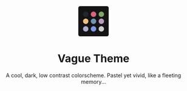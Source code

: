 <div align="center">
  <img height="80" alt="icon" src="https://github.com/vague-theme/vague/blob/main/assets/icon.png?raw=true" />
  <h1>Vague Theme</h1>

  <p>A cool, dark, low contrast colorscheme. Pastel yet vivid, like a fleeting memory...</p>
</div>
